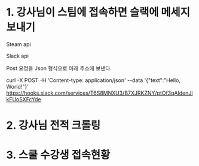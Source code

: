 # 1. 강사님이 스팀에 접속하면 슬랙에 메세지 보내기

Steam api

Slack api

Post 요청을 Json 형식으로 아래 주소에 보낸다.

curl -X POST -H 'Content-type: application/json' --data '{"text":"Hello, World!"}' https://hooks.slack.com/services/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

# 2. 강사님 전적 크롤링

# 3. 스쿨 수강생 접속현황
